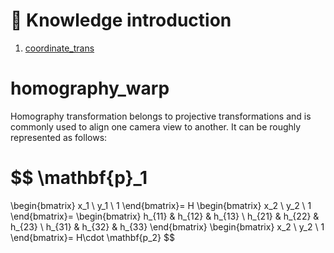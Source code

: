 # :book: Knowledge introduction
1. [coordinate_trans](Preliminaries/Coordinate_transformation.md)

# homography_warp  

Homography transformation belongs to projective transformations and is commonly used to align one camera view to another. It can be roughly represented as follows:  

$$
\mathbf{p}_1
=
\begin{bmatrix}
x_1 \\
y_1 \\
1
\end{bmatrix}=
H
\begin{bmatrix}
x_2 \\
y_2 \\
1
\end{bmatrix}=
\begin{bmatrix}
h_{11} & h_{12} & h_{13} \\
h_{21} & h_{22} & h_{23} \\
h_{31} & h_{32} & h_{33} 
\end{bmatrix}
\begin{bmatrix}
x_2 \\
y_2 \\
1
\end{bmatrix}=
H\cdot \mathbf{p_2}
$$

